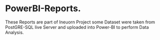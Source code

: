 # PowerBI-Reports.

These Reports are part of Ineuorn Project some Dataset were taken from PostGRE-SQL live Server and uploaded into Power-BI to perform Data Analysis.

